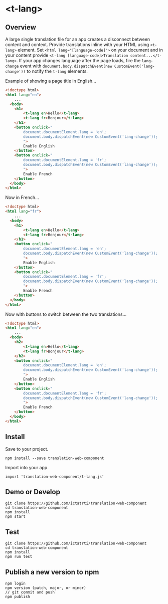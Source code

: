 # \<t-lang\>

## Overview

A large single translation file for an app creates a disconnect between content and context. Provide translations inline with your HTML using `<t-lang>` element. Set `<html lang="[language-code]">` on your document and in your content provide `<t-lang [language-code]>Translation content...</t-lang>`. If your app changes language after the page loads, fire the `lang-change` event with `document.body.dispatchEvent(new CustomEvent('lang-change'))` to notify the `t-lang` elements.

Example of showing a page title in English...
```html
<!doctype html>
<html lang="en">
    ...
  <body>
    <h1>
        <t-lang en>Hello</t-lang>
        <t-lang fr>Bonjour</t-lang>
    </h1>
    <button onclick="
        document.documentElement.lang = 'en'; 
        document.body.dispatchEvent(new CustomEvent('lang-change'));
        ">
        Enable English
    </button>
    <button onclick="
        document.documentElement.lang = 'fr';
        document.body.dispatchEvent(new CustomEvent('lang-change'));
        ">
        Enable French 
    </button>
  </body>
</html>
```

Now in French...
```html
<!doctype html>
<html lang="fr">
    ...
  <body>
    <h1>
        <t-lang en>Hello</t-lang>
        <t-lang fr>Bonjour</t-lang>
    </h1>
    <button onclick="
        document.documentElement.lang = 'en'; 
        document.body.dispatchEvent(new CustomEvent('lang-change'));
        ">
        Enable English
    </button>
    <button onclick="
        document.documentElement.lang = 'fr';
        document.body.dispatchEvent(new CustomEvent('lang-change'));
        ">
        Enable French 
    </button>
  </body>
</html>
```

Now with buttons to switch between the two translations...
```html
<!doctype html>
<html lang="en">
    ...
  <body>
    <h2>
        <t-lang en>Hello</t-lang>
        <t-lang fr>Bonjour</t-lang>
    </h2>
    <button onclick="
        document.documentElement.lang = 'en'; 
        document.body.dispatchEvent(new CustomEvent('lang-change'));
        ">
        Enable English
    </button>
    <button onclick="
        document.documentElement.lang = 'fr';
        document.body.dispatchEvent(new CustomEvent('lang-change'));
        ">
        Enable French 
    </button>
  </body>
</html>
```

## Install
Save to your project.
```
npm install --save translation-web-component
```

Import into your app.
```
import 'translation-web-component/t-lang.js'
```

## Demo or Develop
```
git clone https://github.com/ictatrti/translation-web-component
cd translation-web-component
npm install
npm start
```

## Test 
```
git clone https://github.com/ictatrti/translation-web-component
cd translation-web-component
npm install
npm run test 
```

## Publish a new version to npm
```
npm login
npm version (patch, major, or minor)
// git commit and push
npm publish
```


